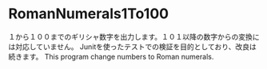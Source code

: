 # RomanNumerals1To100
１から１００までのギリシャ数字を出力します。１０１以降の数字からの変換には対応していません。
Junitを使ったテストでの検証を目的としており、改良は続きます。
This program change numbers to Roman numerals.
